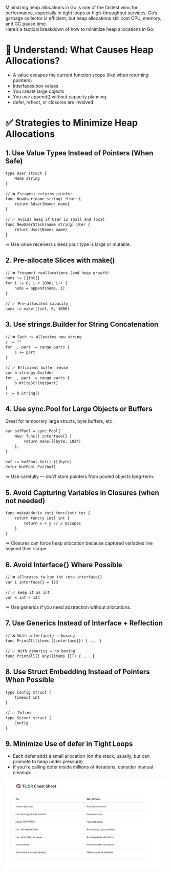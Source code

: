 Minimizing heap allocations in Go is one of the fastest wins for performance, especially in tight loops or high-throughput services. Go’s garbage collector is efficient, but heap allocations still cost CPU, memory, and GC pause time. <br>
Here’s a tactical breakdown of how to minimize heap allocations in Go: <br>

# 🧠 Understand: What Causes Heap Allocations?

- A value escapes the current function scope (like when returning pointers)
- Interfaces box values
- You create large objects
- You use append() without capacity planning
- defer, reflect, or closures are involved

# ✅ Strategies to Minimize Heap Allocations

## 1. Use Value Types Instead of Pointers (When Safe)

```
type User struct {
    Name string
}

// ❌ Escapes: returns pointer
func NewUser(name string) *User {
    return &User{Name: name}
}

// ✅ Avoids heap if User is small and local
func NewUserStack(name string) User {
    return User{Name: name}
}

```

=> Use value receivers unless your type is large or mutable. <br>

## 2. Pre-allocate Slices with make()

```
// ❌ Frequent reallocations (and heap growth)
nums := []int{}
for i := 0; i < 1000; i++ {
    nums = append(nums, i)
}

// ✅ Pre-allocated capacity
nums := make([]int, 0, 1000)

```

## 3. Use strings.Builder for String Concatenation

```
// ❌ Each += allocates new string
s := ""
for _, part := range parts {
    s += part
}

// ✅ Efficient buffer reuse
var b strings.Builder
for _, part := range parts {
    b.WriteString(part)
}
s := b.String()

```

## 4. Use sync.Pool for Large Objects or Buffers

Great for temporary large structs, byte buffers, etc. <br>

```
var bufPool = sync.Pool{
    New: func() interface{} {
        return make([]byte, 1024)
    },
}

buf := bufPool.Get().([]byte)
defer bufPool.Put(buf)

```

=> Use carefully — don’t store pointers from pooled objects long-term. <br>

## 5. Avoid Capturing Variables in Closures (when not needed)

```
func makeAdder(x int) func(int) int {
    return func(y int) int {
        return x + y // x escapes
    }
}

```

=> Closures can force heap allocation because captured variables live beyond their scope.

## 6. Avoid Interface{} Where Possible

```
// ❌ allocates to box int into interface{}
var i interface{} = 123

// ✅ keep it as int
var x int = 123

```

=> Use generics if you need abstraction without allocations.

## 7. Use Generics Instead of Interface + Reflection

```
// ❌ With interface{} → boxing
func PrintAll(items []interface{}) { ... }

// ✅ With generics → no boxing
func PrintAll[T any](items []T) { ... }

```

## 8. Use Struct Embedding Instead of Pointers When Possible

```
type Config struct {
    Timeout int
}

// ✅ Inline
type Server struct {
    Config
}

```

## 9. Minimize Use of defer in Tight Loops

- Each defer adds a small allocation (on the stack, usually, but can promote to heap under pressure)
- If you're calling defer inside millions of iterations, consider manual cleanup.

![](./image/Screenshot_5.png)
